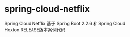 # spring-cloud-netflix
Spring Cloud Netflix 基于 Spring Boot 2.2.6 和 Spring Cloud Hoxton.RELEASE版本案例代码
